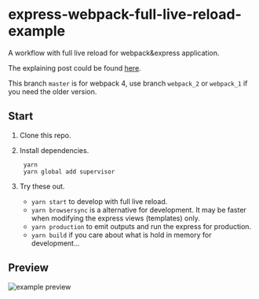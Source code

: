 # express-webpack-full-live-reload-example
A workflow with full live reload for webpack&express application.

The explaining post could be found [here](http://acgtofe.com/posts/2016/02/full-live-reload-for-express-with-webpack).

This branch `master` is for webpack 4, use branch `webpack_2` or `webpack_1` if you need the older version.

## Start

1. Clone this repo.

2. Install dependencies.

        yarn
        yarn global add supervisor

3. Try these out.

    * `yarn start` to develop with full live reload.
    * `yarn browsersync` is a alternative for development. It may be faster when modifying the express views
    (templates) only.
    * `yarn production` to emit outputs and run the express for production.
    * `yarn build` if you care about what is hold in memory for development...

## Preview

![example preview](https://raw.githubusercontent.com/kenanpengyou/kenanpengyou.github.io/master/assets/used-images/projects/express-webpack-full-live-reload-example/preview.gif)
